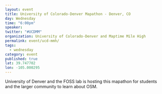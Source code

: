 ```yaml
---
layout: event
title: University of Colorado-Denver Mapathon - Denver, CO
day: Wednesday
time: "6:00pm"
speaker: 
twitter: "#UCDMM"
organization: University of Colorado-Denver and Maptime Mile High
permalink: event/ucd-mmh/
tags: 
  - wednesday
category: event
published: true
lat: 39.747702
lon: -105.000295
---
```


University of Denver and the FOSS lab is hosting this mapathon for students and the larger community to learn about OSM.  
